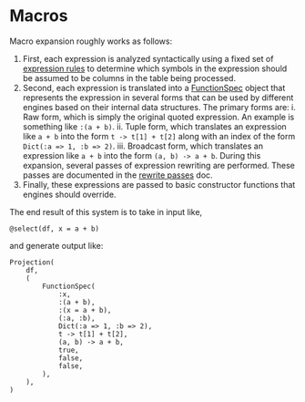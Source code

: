 # Macros

Macro expansion roughly works as follows:

1. First, each expression is analyzed syntactically using a fixed set of
    [expression rules](https://github.com/johnmyleswhite/Volcanito.jl/blob/master/docs/expression_rules.md) to determine which symbols in
    the expression should be assumed to be columns in the table being processed.
2. Second, each expression is translated into a
    [FunctionSpec](function_specs.md) object that represents the expression in
    several forms that can be used by different engines based on their internal
    data structures. The primary forms are:
    i. Raw form, which is simply the original quoted expression. An example
        is something like `:(a + b)`.
    ii. Tuple form, which translates an expression like `a + b` into the form
        `t -> t[1] + t[2]` along with an index of the form
        `Dict(:a => 1, :b => 2)`.
    iii. Broadcast form, which translates an expression like `a + b` into the
        form `(a, b) -> a + b`.
    During this expansion, several passes of expression rewriting are performed.
    These passes are documented in the [rewrite passes](rewrite_passes.md) doc.
3. Finally, these expressions are passed to basic constructor functions that
    engines should override.

The end result of this system is to take in input like,

```
@select(df, x = a + b)
```

and generate output like:

```
Projection(
    df,
    (
        FunctionSpec(
            :x,
            :(a + b),
            :(x = a + b),
            (:a, :b),
            Dict(:a => 1, :b => 2),
            t -> t[1] + t[2],
            (a, b) -> a + b,
            true,
            false,
            false,
        ),
    ),
)
```
